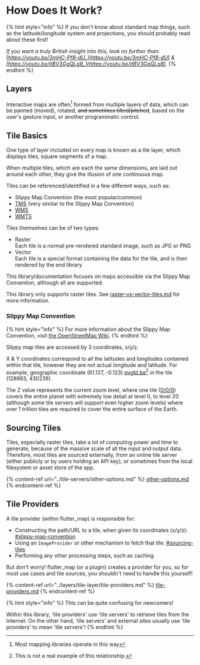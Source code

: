 # How Does It Work?

{% hint style="info" %}
If you don't know about standard map things, such as the latitude/longitude system and projections, you should probably read about these first!

_If you want a truly British insight into this, look no further than:_ [_https://youtu.be/3mHC-Pf8-dU_](https://youtu.be/3mHC-Pf8-dU) _&_ [_https://youtu.be/jtBV3GgQLg8_](https://youtu.be/jtBV3GgQLg8)_._
{% endhint %}

## Layers

Interactive maps are often[^1] formed from multiple layers of data, which can be panned (moved), rotated, ~~and sometimes tilted/pitched~~, based on the user's gesture input, or another programmatic control.

## Tile Basics

One type of layer included on every map is known as a tile layer, which displays tiles, square segments of a map.

When multiple tiles, which are each the same dimensions, are laid out around each other, they give the illusion of one continuous map.

Tiles can be referenced/identified in a few different ways, such as:

* Slippy Map Convention (the most popular/common)
* [TMS](https://wiki.openstreetmap.org/wiki/TMS) (very similar to the Slippy Map Convention)
* [WMS](https://wiki.openstreetmap.org/wiki/WMS)&#x20;
* [WMTS](https://en.wikipedia.org/wiki/Web\_Map\_Tile\_Service)

Tiles themselves can be of two types:

* Raster\
  Each tile is a normal pre-rendered standard image, such as JPG or PNG
* Vector\
  Each tile is a special format containing the data for the tile, and is then rendered by the end library

This library/documentation focuses on maps accessible via the Slippy Map Convention, although all are supported.

This library only supports raster tiles. See [raster-vs-vector-tiles.md](raster-vs-vector-tiles.md "mention") for more information.

### Slippy Map Convention

{% hint style="info" %}
For more information about the Slippy Map Convention, visit [the OpenStreetMap Wiki](https://wiki.openstreetmap.org/wiki/Slippy\_map\_tilenames).
{% endhint %}

Slippy map tiles are accessed by 3 coordinates, x/y/z.

X & Y coordinates correspond to all the latitudes and longitudes contained within that tile, however they are not actual longitude and latitude. For example, geographic coordinate (61.127, -0.123) [might be](#user-content-fn-2)[^2] in the tile (128983, 430239).

The Z value represents the current zoom level, where one tile ([0/0/0](https://tile.openstreetmap.org/0/0/0.png)) covers the entire planet with extremely low detail at level 0, to level 20 (although some tile servers will support even higher zoom levels) where over 1 trillion tiles are required to cover the entire surface of the Earth.

## Sourcing Tiles

Tiles, especially raster tiles, take a lot of computing power and time to generate, because of the massive scale of all the input and output data. Therefore, most tiles are sourced externally, from an online tile server (either publicly or by users holding an API key), or sometimes from the local filesystem or asset store of the app.

{% content-ref url="../tile-servers/other-options.md" %}
[other-options.md](../tile-servers/other-options.md)
{% endcontent-ref %}

## Tile Providers

A tile provider (within flutter\_map) is responsible for:

* Constructing the path/URL to a tile, when given its coordinates (x/y/z): [#slippy-map-convention](./#slippy-map-convention "mention")
* Using an `ImageProvider` or other mechanism to fetch that tile: [#sourcing-tiles](./#sourcing-tiles "mention")
* Performing any other processing steps, such as caching

But don't worry! flutter\_map (or a plugin) creates a provider for you, so for most use cases and tile sources, you shouldn't need to handle this yourself!

{% content-ref url="../layers/tile-layer/tile-providers.md" %}
[tile-providers.md](../layers/tile-layer/tile-providers.md)
{% endcontent-ref %}

{% hint style="info" %}
This can be quite confusing for newcomers!

Within this library, 'tile providers' use 'tile servers' to retrieve tiles from the Internet. On the other hand, 'tile servers' and external sites usually use 'tile providers' to mean 'tile servers'!
{% endhint %}

[^1]: Most mapping libraries operate in this way

[^2]: This is not a real example of this relationship.
